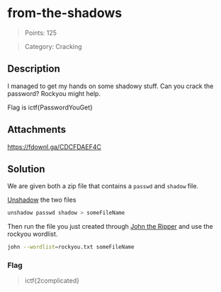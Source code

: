 # from-the-shadows

> Points: 125

> Category: Cracking

## Description
I managed to get my hands on some shadowy stuff. Can you crack the password? Rockyou might help.

Flag is ictf{PasswordYouGet}

## Attachments
https://fdownl.ga/CDCFDAEF4C

## Solution
We are given both a zip file that contains a ``passwd`` and ``shadow`` file.

[Unshadow](https://www.commandlinux.com/man-page/man8/unshadow.8.html) the two files

```sh
unshadow passwd shadow > someFileName
```

Then run the file you just created through [John the Ripper](https://tools.kali.org/password-attacks/john) and use the rockyou wordlist.

```sh
john --wordlist=rockyou.txt someFileName
```

### Flag
> ictf{2complicated}
